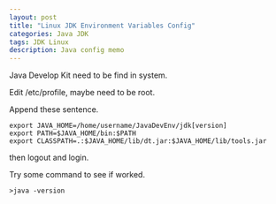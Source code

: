 ```yaml
---
layout: post
title: "Linux JDK Environment Variables Config"
categories: Java JDK
tags: JDK Linux
description: Java config memo
---
```


Java Develop Kit need to be find in system.

Edit /etc/profile, maybe need to be root.

Append these sentence.

```
export JAVA_HOME=/home/username/JavaDevEnv/jdk[version]
export PATH=$JAVA_HOME/bin:$PATH
export CLASSPATH=.:$JAVA_HOME/lib/dt.jar:$JAVA_HOME/lib/tools.jar
```

then logout and login.

Try some command to see if worked.

```
>java -version
```